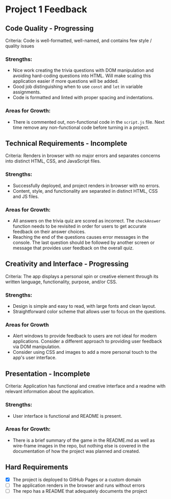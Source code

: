# Project 1 Feedback

## Code Quality - Progressing

Criteria: Code is well-formatted, well-named, and contains few style / quality issues

### Strengths:

-   Nice work creating the trivia questions with DOM manipulation and avoiding hard-coding questions into HTML. Will make scaling this application easier if more questions will be added.
-   Good job distinguishing when to use `const` and `let` in variable assignments.
-   Code is formatted and linted with proper spacing and indentations.

### Areas for Growth:

-   There is commented out, non-functional code in the `script.js` file. Next time remove any non-functional code before turning in a project.

## Technical Requirements - Incomplete

Criteria: Renders in browser with no major errors and separates concerns into distinct HTML, CSS, and JavaScript files.

### Strengths:

-   Successfully deployed, and project renders in browser with no errors.
-   Content, style, and functionality are separated in distinct HTML, CSS and JS files.

### Areas for Growth:

-   All answers on the trivia quiz are scored as incorrect. The `checkAnswer` function needs to be revisited in order for users to get accurate feedback on their answer choices.
-   Reaching the end of the questions causes error messages in the console. The last question should be followed by another screen or message that provides user feedback on the overall quiz.

## Creativity and Interface - Progressing

Criteria: The app displays a personal spin or creative element through its written language, functionality, purpose, and/or CSS.

### Strengths:

-   Design is simple and easy to read, with large fonts and clean layout.
-   Straightforward color scheme that allows user to focus on the questions.

### Areas for Growth

-   Alert windows to provide feedback to users are not ideal for modern applications. Consider a different approach to providing user feedback via DOM manipulation.
-   Consider using CSS and images to add a more personal touch to the app's user interface.

## Presentation - Incomplete

Criteria: Application has functional and creative interface and a readme with relevant information about the application.

### Strengths:

-   User interface is functional and README is present.

### Areas for Growth:

-   There is a brief summary of the game in the README.md as well as wire-frame images in the repo, but nothing else is covered in the documentation of how the project was planned and created.

## Hard Requirements

- [x] The project is deployed to GitHub Pages or a custom domain
- [ ] The application renders in the browser and runs without errors
- [ ] The repo has a README that adequately documents the project
